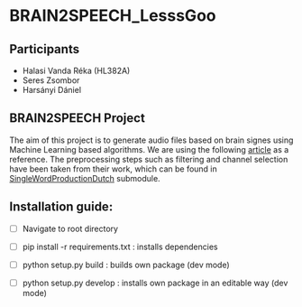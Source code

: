 # BRAIN2SPEECH_LesssGoo #

## Participants ##
* Halasi Vanda Réka (HL382A)
* Seres Zsombor
* Harsányi Dániel

## BRAIN2SPEECH Project ##
The aim of this project is to generate audio files based on brain signes using Machine Learning based algorithms. We are using the following [article](https://www.nature.com/articles/s41597-022-01542-9) as a reference. The preprocessing steps such as filtering and channel selection have been taken from their work, which can be found in [SingleWordProductionDutch](https://github.com/vandahalasi/BRAIN2SPEECH_LesssGoo/SingleWordProductionDutch) submodule.


## Installation guide: ##
- [ ] Navigate to root directory
- [ ] pip install -r requirements.txt : installs dependencies
- [ ] python setup.py build : builds own package (dev mode)
- [ ] python setup.py develop : installs own package in an editable way (dev mode)

